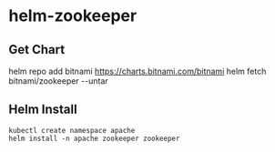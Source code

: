 # helm-zookeeper

## Get Chart
helm repo add bitnami https://charts.bitnami.com/bitnami
helm fetch bitnami/zookeeper --untar

## Helm Install
```
kubectl create namespace apache
helm install -n apache zookeeper zookeeper
```


